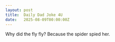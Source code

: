 ```yaml
---
layout: post
title:  Daily Dad Joke 4U
date:   2025-08-09T00:00:00Z
---
```

Why did the fly fly? Because the spider spied her.
